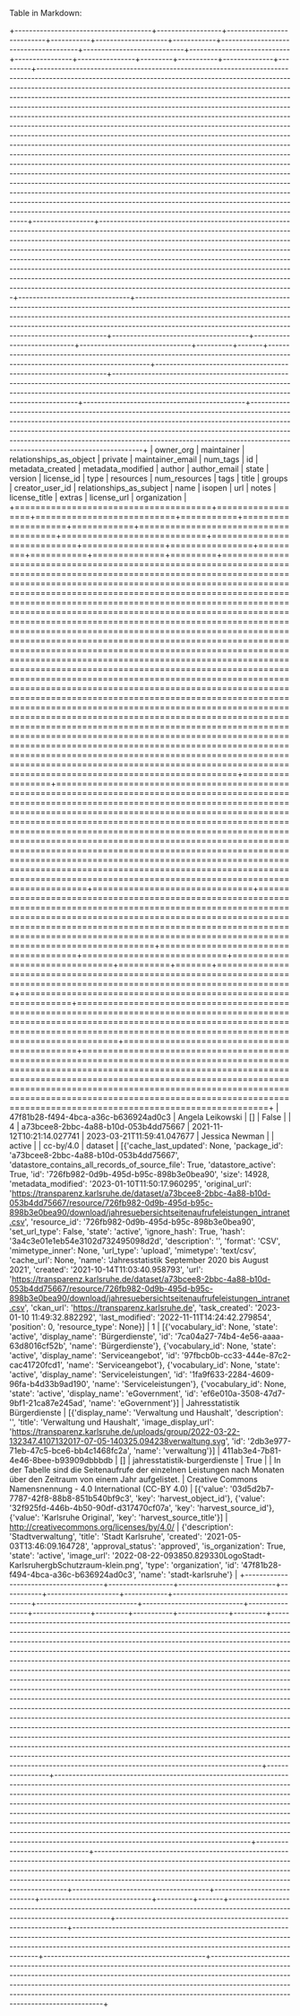 Table in Markdown:

+--------------------------------------+------------------+---------------------------+-----------+--------------------+------------+--------------------------------------+----------------------------+----------------------------+----------------+----------------+---------+-----------+--------------+---------+---------------------------------------------------------------------------------------------------------------------------------------------------------------------------------------------------------------------------------------------------------------------------------------------------------------------------------------------------------------------------------------------------------------------------------------------------------------------------------------------------------------------------------------------------------------------------------------------------------------------------------------------------------------------------------------------------------------------------------------------------------------------------------------------------------------------------------------------------------------------------------------------------------------------------------------------------------------------------------------------------------------------------------------------------------------------------------------------------------------------------------------------------------------------------------------------------------------------------------------------------------------------------------------------+-----------------+------------------------------------------------------------------------------------------------------------------------------------------------------------------------------------------------------------------------------------------------------------------------------------------------------------------------------------------------------------------------------------------------------------------------------------------------------------------------------------------------------------------------------------------------------------------------------------------------------------------------+-------------------------------+----------------------------------------------------------------------------------------------------------------------------------------------------------------------------------------------------------------------------------------------------------------------------------------------------------------+--------------------------------------+----------------------------+-------------------------------+----------+-------+---------------------------------------------------------------------------------------------------------------------------+----------------------------------------------------------------+--------------------------------------------------------------------------------------------------------------------------------------------------------------------------------------------------------------------------------+---------------------------------------------+------------------------------------------------------------------------------------------------------------------------------------------------------------------------------------------------------------------------------------------------------------------------------------------------------------------------------------------------------------------------+
| owner_org                            | maintainer       | relationships_as_object   | private   | maintainer_email   |   num_tags | id                                   | metadata_created           | metadata_modified          | author         | author_email   | state   | version   | license_id   | type    | resources                                                                                                                                                                                                                                                                                                                                                                                                                                                                                                                                                                                                                                                                                                                                                                                                                                                                                                                                                                                                                                                                                                                                                                                                                                                                                   |   num_resources | tags                                                                                                                                                                                                                                                                                                                                                                                                                                                                                                                                                                                                                   | title                         | groups                                                                                                                                                                                                                                                                                                         | creator_user_id                      | relationships_as_subject   | name                          | isopen   | url   | notes                                                                                                                     | license_title                                                  | extras                                                                                                                                                                                                                         | license_url                                 | organization                                                                                                                                                                                                                                                                                                                                                           |
+======================================+==================+===========================+===========+====================+============+======================================+============================+============================+================+================+=========+===========+==============+=========+=============================================================================================================================================================================================================================================================================================================================================================================================================================================================================================================================================================================================================================================================================================================================================================================================================================================================================================================================================================================================================================================================================================================================================================================================================================================================================================+=================+========================================================================================================================================================================================================================================================================================================================================================================================================================================================================================================================================================================================================================+===============================+================================================================================================================================================================================================================================================================================================================+======================================+============================+===============================+==========+=======+===========================================================================================================================+================================================================+================================================================================================================================================================================================================================+=============================================+========================================================================================================================================================================================================================================================================================================================================================================+
| 47f81b28-f494-4bca-a36c-b636924ad0c3 | Angela Leikowski | []                        | False     |                    |          4 | a73bcee8-2bbc-4a88-b10d-053b4dd75667 | 2021-11-12T10:21:14.027741 | 2023-03-21T11:59:41.047677 | Jessica Newman |                | active  |           | cc-by/4.0    | dataset | [{'cache_last_updated': None, 'package_id': 'a73bcee8-2bbc-4a88-b10d-053b4dd75667', 'datastore_contains_all_records_of_source_file': True, 'datastore_active': True, 'id': '726fb982-0d9b-495d-b95c-898b3e0bea90', 'size': 14928, 'metadata_modified': '2023-01-10T11:50:17.960295', 'original_url': 'https://transparenz.karlsruhe.de/dataset/a73bcee8-2bbc-4a88-b10d-053b4dd75667/resource/726fb982-0d9b-495d-b95c-898b3e0bea90/download/jahresuebersichtseitenaufrufeleistungen_intranet.csv', 'resource_id': '726fb982-0d9b-495d-b95c-898b3e0bea90', 'set_url_type': False, 'state': 'active', 'ignore_hash': True, 'hash': '3a4c3e01e1eb54e3102d732495098d2d', 'description': '', 'format': 'CSV', 'mimetype_inner': None, 'url_type': 'upload', 'mimetype': 'text/csv', 'cache_url': None, 'name': 'Jahresstatistik September 2020 bis August 2021', 'created': '2021-10-14T11:03:40.958793', 'url': 'https://transparenz.karlsruhe.de/dataset/a73bcee8-2bbc-4a88-b10d-053b4dd75667/resource/726fb982-0d9b-495d-b95c-898b3e0bea90/download/jahresuebersichtseitenaufrufeleistungen_intranet.csv', 'ckan_url': 'https://transparenz.karlsruhe.de', 'task_created': '2023-01-10 11:49:32.882292', 'last_modified': '2022-11-11T14:24:42.279854', 'position': 0, 'resource_type': None}] |               1 | [{'vocabulary_id': None, 'state': 'active', 'display_name': 'Bürgerdienste', 'id': '7ca04a27-74b4-4e56-aaaa-63d8016cf52b', 'name': 'Bürgerdienste'}, {'vocabulary_id': None, 'state': 'active', 'display_name': 'Serviceangebot', 'id': '97fbcb0b-cc33-444e-87c2-cac41720fcd1', 'name': 'Serviceangebot'}, {'vocabulary_id': None, 'state': 'active', 'display_name': 'Serviceleistungen', 'id': '1fa9f633-2284-4609-96fa-b4d33b9ad190', 'name': 'Serviceleistungen'}, {'vocabulary_id': None, 'state': 'active', 'display_name': 'eGovernment', 'id': 'ef6e010a-3508-47d7-9bf1-21ca87e245ad', 'name': 'eGovernment'}] | Jahresstatistik Bürgerdienste | [{'display_name': 'Verwaltung und Haushalt', 'description': '', 'title': 'Verwaltung und Haushalt', 'image_display_url': 'https://transparenz.karlsruhe.de/uploads/group/2022-03-22-132347.4107132017-07-05-140325.094238verwaltung.svg', 'id': '2db3e977-71eb-47c5-bce6-bb4c1468fc2a', 'name': 'verwaltung'}] | 411ab3e4-7b81-4e46-8bee-b93909dbbbdb | []                         | jahresstatistik-burgerdienste | True     |       | In der Tabelle sind die Seitenaufrufe der einzelnen Leistungen nach Monaten über den Zeitraum von einem Jahr aufgelistet. | Creative Commons Namensnennung - 4.0 International (CC-BY 4.0) | [{'value': '03d5d2b7-7787-42f8-88b8-851b540bf9c3', 'key': 'harvest_object_id'}, {'value': '32f925fd-446b-4b50-90df-d317470cf07a', 'key': 'harvest_source_id'}, {'value': 'Karlsruhe Original', 'key': 'harvest_source_title'}] | http://creativecommons.org/licenses/by/4.0/ | {'description': 'Stadtverwaltung', 'title': 'Stadt Karlsruhe', 'created': '2021-05-03T13:46:09.164728', 'approval_status': 'approved', 'is_organization': True, 'state': 'active', 'image_url': '2022-08-22-093850.829330LogoStadt-KarlsruhergbSchutzraum-klein.png', 'type': 'organization', 'id': '47f81b28-f494-4bca-a36c-b636924ad0c3', 'name': 'stadt-karlsruhe'} |
+--------------------------------------+------------------+---------------------------+-----------+--------------------+------------+--------------------------------------+----------------------------+----------------------------+----------------+----------------+---------+-----------+--------------+---------+---------------------------------------------------------------------------------------------------------------------------------------------------------------------------------------------------------------------------------------------------------------------------------------------------------------------------------------------------------------------------------------------------------------------------------------------------------------------------------------------------------------------------------------------------------------------------------------------------------------------------------------------------------------------------------------------------------------------------------------------------------------------------------------------------------------------------------------------------------------------------------------------------------------------------------------------------------------------------------------------------------------------------------------------------------------------------------------------------------------------------------------------------------------------------------------------------------------------------------------------------------------------------------------------+-----------------+------------------------------------------------------------------------------------------------------------------------------------------------------------------------------------------------------------------------------------------------------------------------------------------------------------------------------------------------------------------------------------------------------------------------------------------------------------------------------------------------------------------------------------------------------------------------------------------------------------------------+-------------------------------+----------------------------------------------------------------------------------------------------------------------------------------------------------------------------------------------------------------------------------------------------------------------------------------------------------------+--------------------------------------+----------------------------+-------------------------------+----------+-------+---------------------------------------------------------------------------------------------------------------------------+----------------------------------------------------------------+--------------------------------------------------------------------------------------------------------------------------------------------------------------------------------------------------------------------------------+---------------------------------------------+------------------------------------------------------------------------------------------------------------------------------------------------------------------------------------------------------------------------------------------------------------------------------------------------------------------------------------------------------------------------+